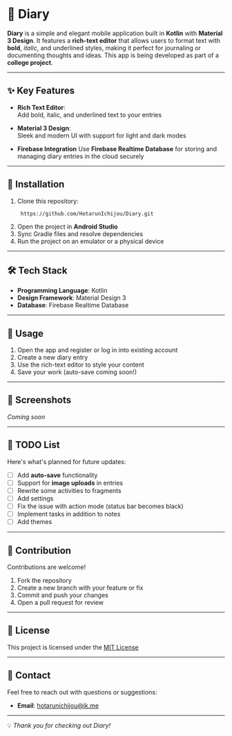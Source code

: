 # 📖 Diary  

**Diary** is a simple and elegant mobile application built in **Kotlin** with **Material 3 Design**. It features a **rich-text editor** that allows users to format text with **bold**, *italic*, and underlined styles, making it perfect for journaling or documenting thoughts and ideas. This app is being developed as part of a **college project**.  

---

## ✨ Key Features  
- **Rich Text Editor**:  
  Add bold, italic, and underlined text to your entries 

- **Material 3 Design**:  
  Sleek and modern UI with support for light and dark modes

- **Firebase Integration**
  Use **Firebase Realtime Database** for storing and managing diary entries in the cloud securely
  

---

## 📲 Installation  
1. Clone this repository:
   ```bash
    https://github.com/HotarunIchijou/Diary.git
   ```
3. Open the project in **Android Studio**
4. Sync Gradle files and resolve dependencies  
5. Run the project on an emulator or a physical device 

---

## 🛠️ Tech Stack  
- **Programming Language**: Kotlin  
- **Design Framework**: Material Design 3
- **Database**: Firebase Realtime Database 

---

## 🚀 Usage  
1. Open the app and register or log in into existing account
2. Create a new diary entry
3. Use the rich-text editor to style your content 
4. Save your work (auto-save coming soon!)  

---

## 🎨 Screenshots  
_Coming soon_

---

## 📝 TODO List  
Here's what's planned for future updates:  
- [ ] Add **auto-save** functionality  
- [ ] Support for **image uploads** in entries
- [ ] Rewrite some activities to fragments
- [ ] Add settings
- [ ] Fix the issue with action mode (status bar becomes black)
- [ ] Implement tasks in addition to notes
- [ ] Add themes

---

## 🤝 Contribution  
Contributions are welcome!  
1. Fork the repository  
2. Create a new branch with your feature or fix  
3. Commit and push your changes  
4. Open a pull request for review  

---

## 📄 License  
This project is licensed under the [MIT License](https://github.com/HotarunIchijou/Diary/blob/master/LICENSE)

---

## 📧 Contact  
Feel free to reach out with questions or suggestions:  
- **Email**: hotarunichijou@ik.me 

---  

💡 *Thank you for checking out Diary!*  

